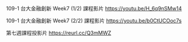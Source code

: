 109-1 台大金融創新 Week7 (1/2) 課程影片
https://youtu.be/H_6q9nSMw14

109-1 台大金融創新 Week7 (2/2) 課程影片
https://youtu.be/b0CtUCOoc7s

第七週課程投影片
https://reurl.cc/Q3mMWZ
